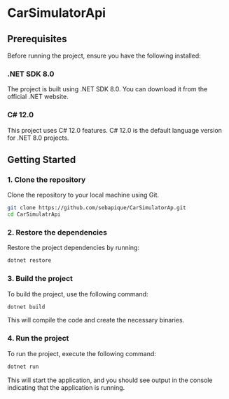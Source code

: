 # CarSimulatorApi

## Prerequisites
Before running the project, ensure you have the following installed:

### .NET SDK 8.0
The project is built using .NET SDK 8.0. You can download it from the official .NET website.

### C# 12.0
This project uses C# 12.0 features. C# 12.0 is the default language version for .NET 8.0 projects.

## Getting Started
### 1. Clone the repository
Clone the repository to your local machine using Git.

```bash
git clone https://github.com/sebapique/CarSimulatorAp.git
cd CarSimulatrApi
```

### 2. Restore the dependencies
Restore the project dependencies by running:

```bash
dotnet restore
```
### 3. Build the project
To build the project, use the following command:

```bash
dotnet build
```
This will compile the code and create the necessary binaries.

### 4. Run the project
To run the project, execute the following command:

```bash
dotnet run
```
This will start the application, and you should see output in the console indicating that the application is running.
